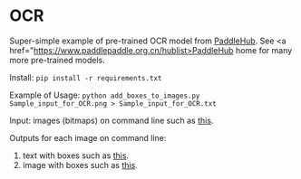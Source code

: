 # OCR

Super-simple example of pre-trained OCR model from <a
href="https://www.paddlepaddle.org.cn/hubdetail?name=chinese_text_detection_db_server&en_category=TextRecognition">PaddleHub</a>.
See <a href="https://www.paddlepaddle.org.cn/hublist>PaddleHub
home</a> for many more pre-trained models.


Install:
   ```pip install -r requirements.txt```

Example of Usage:
   ```python add_boxes_to_images.py Sample_input_for_OCR.png > Sample_input_for_OCR.txt```

Input: images (bitmaps) on command line such as <a href="Sample_input_for_OCR.png">this</a>.

Outputs for each image on command line:
<ol>
<li>text with boxes such as <a href="Sample_input_for_OCR.png">this</a>.</li>
<li>image with boxes such as <a href="Sample_input_for_OCR_with_boxes.png">this</a>.</li>
</ol>
